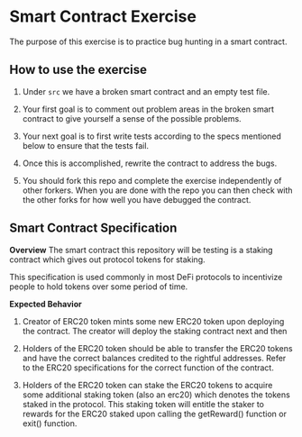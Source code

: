 # Smart Contract Exercise
The purpose of this exercise is to practice bug hunting in a smart contract.

## How to use the exercise
1. Under `src` we have a broken smart contract and an empty test file.

2. Your first goal is to comment out problem areas in the broken smart contract to give yourself a sense of the possible problems.

3. Your next goal is to first write tests according to the specs mentioned below to ensure that the tests fail.

4. Once this is accomplished, rewrite the contract to address the bugs.

5. You should fork this repo and complete the exercise independently of other forkers. When you are done with the repo you can then check with the other forks for how well you have debugged the contract.

## Smart Contract Specification
**Overview**
The smart contract this repository will be testing is a staking contract which gives out protocol tokens for staking.

This specification is used commonly in most DeFi protocols to incentivize people to hold tokens over some period of time.

**Expected Behavior**
1. Creator of ERC20 token mints some new ERC20 token upon deploying the contract. 
The creator will deploy the staking contract next and then 

2. Holders of the ERC20 token should be able to transfer the ERC20 tokens and have the correct balances credited to the rightful addresses. 
Refer to the ERC20 specifications for the correct function of the contract.

3. Holders of the ERC20 token can stake the ERC20 tokens to acquire some additional staking token (also an erc20) which denotes the tokens staked in the protocol.
This staking token will entitle the staker to rewards for the ERC20 staked upon calling the getReward() function or exit() function.

